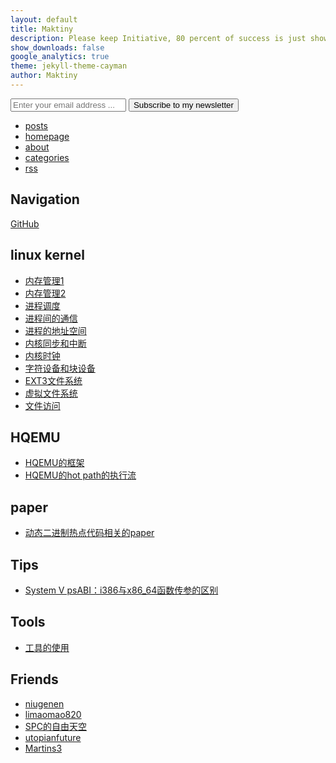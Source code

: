 ```yaml
---
layout: default
title: Maktiny
description: Please keep Initiative, 80 percent of success is just showing up.
show_downloads: false
google_analytics: true
theme: jekyll-theme-cayman
author: Maktiny
---
```

<form action="https://tinyletter.com/kaush"
      class="newsletter"
      method="post"
      target="popupwindow"
      onsubmit="window.open('https://tinyletter.com/kaush', 'popupwindow', 'scrollbars=yes,width=800,height=600');return true">
    <input type="text" name="email" id="tlemail" placeholder="Enter your email address ..."/>
    <input type="submit" value="Subscribe to my newsletter"/>
</form>

<!-- you probably also want to re-add the original site-nav -->
<nav class="site-nav">
    <ul>
        <li><a class="nav-link" href="/">posts</a></li>
        <li><a class="nav-link" href="{{ site.author.bio-url }}">homepage</a></li>
        <li><a class="nav-link" href="/about/">about</a></li>
        <li><a class="nav-link site-title" href="{{ site.url }}/categories">categories</a></li>
        <li><a class="nav-link" href="{{ site.url }}/feed.xml">rss</a></li>
    </ul>
</nav>


## Navigation

[GitHub](https://github.com/Maktiny)

## linux kernel
*  [内存管理1](./docs/tips/linux_notes/memory_manage0.md)
*  [内存管理2](./docs/tips/linux_notes/memory_manage1.md)
*  [进程调度](./docs/tips/linux_notes/process_manage.md)
*  [进程间的通信](./docs/tips/linux_notes/process_communication.md)
*  [进程的地址空间](./docs/tips/linux_notes/process_address.md)
*  [内核同步和中断](./docs/tips/linux_notes/kernel_synchronize.md)
*  [内核时钟](./docs/tips/linux_notes/kernel_time.md)
*  [字符设备和块设备](./docs/tips/linux_notes/cdev.md)
*  [EXT3文件系统](./docs/tips/linux_notes/Ext4.md)
*  [虚拟文件系统](./docs/tips/linux_notes/vfs.md)
*  [文件访问](./docs/tips/linux_notes/access_file.md)

## HQEMU
*  [HQEMU的框架](./docs/tips/linux_notes/HQEMU_structure.md)
*  [HQEMU的hot path的执行流](./docs/tips/linux_notes/hqemu_exec_flow.md)

## paper
*  [动态二进制热点代码相关的paper](./docs/tips/linux_notes/paper_list.md)


## Tips
*   [System V psABI：i386与x86_64函数传参的区别](./docs/tips/linux_notes/function_call.md)

## Tools
*   [工具的使用](./docs/tips/linux_notes/tools.md)

## Friends
*   [niugenen](https://niugenen.github.io/)
*   [limaomao820](https://limaomao821.github.io/)
*   [SPC的自由天空](https://blog.spcsky.com/)
*   [utopianfuture](https://utopianfuture.github.io/)
*   [Martins3](https://martins3.github.io/)
